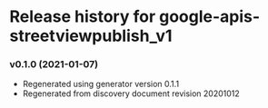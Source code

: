 # Release history for google-apis-streetviewpublish_v1

### v0.1.0 (2021-01-07)

* Regenerated using generator version 0.1.1
* Regenerated from discovery document revision 20201012

